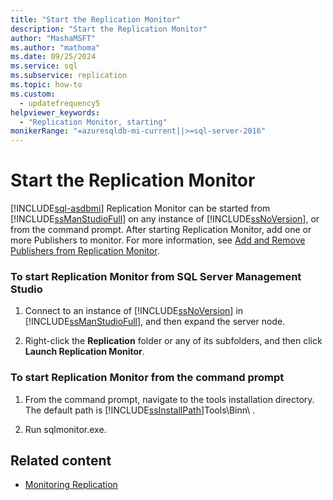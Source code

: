 ```yaml
---
title: "Start the Replication Monitor"
description: "Start the Replication Monitor"
author: "MashaMSFT"
ms.author: "mathoma"
ms.date: 09/25/2024
ms.service: sql
ms.subservice: replication
ms.topic: how-to
ms.custom:
  - updatefrequency5
helpviewer_keywords:
  - "Replication Monitor, starting"
monikerRange: "=azuresqldb-mi-current||>=sql-server-2016"
---
```

# Start the Replication Monitor
[!INCLUDE[sql-asdbmi](../../../includes/applies-to-version/sql-asdbmi.md)]
  Replication Monitor can be started from [!INCLUDE[ssManStudioFull](../../../includes/ssmanstudiofull-md.md)] on any instance of [!INCLUDE[ssNoVersion](../../../includes/ssnoversion-md.md)], or from the command prompt. After starting Replication Monitor, add one or more Publishers to monitor. For more information, see [Add and Remove Publishers from Replication Monitor](../../../relational-databases/replication/monitor/add-and-remove-publishers-from-replication-monitor.md).  
  
### To start Replication Monitor from SQL Server Management Studio  
  
1.  Connect to an instance of [!INCLUDE[ssNoVersion](../../../includes/ssnoversion-md.md)] in [!INCLUDE[ssManStudioFull](../../../includes/ssmanstudiofull-md.md)], and then expand the server node.  
  
2.  Right-click the **Replication** folder or any of its subfolders, and then click **Launch Replication Monitor**.  

### To start Replication Monitor from the command prompt  
  
1.  From the command prompt, navigate to the tools installation directory. The default path is [!INCLUDE[ssInstallPath](../../../includes/ssinstallpath-md.md)]Tools\Binn\ .  
  
2.  Run sqlmonitor.exe.  
  
## Related content

- [Monitoring Replication](../../../relational-databases/replication/monitor/monitoring-replication.md)
